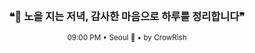 <div align="center">

<br>

<h3>❝🌇 노을 지는 저녁, 감사한 마음으로 하루를 정리합니다❞</h3>

<sub>09:00 PM • Seoul 🌙 • by CrowRish</sub>

<br>

</div>